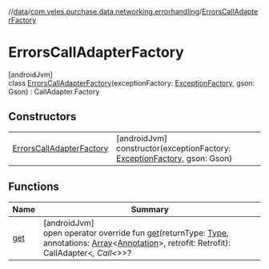 //[data](../../../index.md)/[com.veles.purchase.data.networking.errorhandling](../index.md)/[ErrorsCallAdapterFactory](index.md)

# ErrorsCallAdapterFactory

[androidJvm]\
class [ErrorsCallAdapterFactory](index.md)(exceptionFactory: [ExceptionFactory](../-exception-factory/index.md), gson: Gson) : CallAdapter.Factory

## Constructors

| | |
|---|---|
| [ErrorsCallAdapterFactory](-errors-call-adapter-factory.md) | [androidJvm]<br>constructor(exceptionFactory: [ExceptionFactory](../-exception-factory/index.md), gson: Gson) |

## Functions

| Name | Summary |
|---|---|
| [get](get.md) | [androidJvm]<br>open operator override fun [get](get.md)(returnType: [Type](https://developer.android.com/reference/kotlin/java/lang/reflect/Type.html), annotations: [Array](https://kotlinlang.org/api/latest/jvm/stdlib/kotlin/-array/index.html)&lt;[Annotation](https://kotlinlang.org/api/latest/jvm/stdlib/kotlin/-annotation/index.html)&gt;, retrofit: Retrofit): CallAdapter&lt;*, Call&lt;*&gt;&gt;? |
